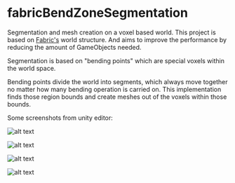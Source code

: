 # fabricBendZoneSegmentation

Segmentation and mesh creation on a voxel based world. This project is based on [Fabric's](http://torrenglabs.com/fabric/) world structure. And aims to improve the performance by reducing the amount of GameObjects needed.

Segmentation is based on "bending points" which are special voxels within the world space.

Bending points divide the world into segments, which always move together no matter how many bending operation is carried on. This implementation finds those region bounds and create meshes out of the voxels within those bounds.

Some screenshots from unity editor:

![alt text](https://www.dropbox.com/s/3bdf453dusde8c8/Capture4.PNG?dl=0 "screenshot")

![alt text](https://www.dropbox.com/s/t2qsts88pxh05w8/Capture5.PNG?dl=0 "screenshot")

![alt text](https://www.dropbox.com/s/8ridao464w0d5xl/Capture6.PNG?dl=0 "screenshot")

![alt text](https://www.dropbox.com/s/fxzp63zsxv685kj/Capture2.PNG?dl=0 "screenshot")
